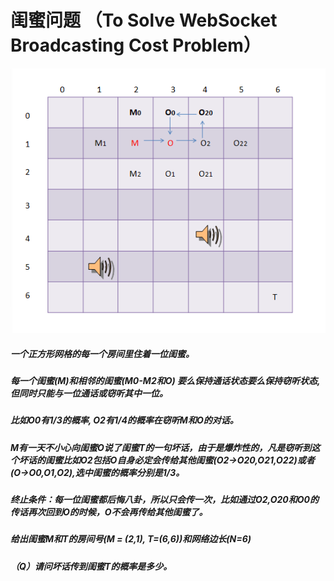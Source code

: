 # 闺蜜问题 （To Solve WebSocket Broadcasting Cost Problem）

![concept](https://github.com/thejourneyofman/girlssecret/blob/master/concept.png)

##### 一个正方形网格的每一个房间里住着一位闺蜜。
##### 每一个闺蜜(M)和相邻的闺蜜(M0-M2和O) 要么保持通话状态要么保持窃听状态,但同时只能与一位通话或窃听其中一位。
##### 比如O0有1/3的概率, O2有1/4的概率在窃听M和O的对话。
##### M有一天不小心向闺蜜O说了闺蜜T的一句坏话，由于是爆炸性的，凡是窃听到这个坏话的闺蜜比如O2包括O自身必定会传给其他闺蜜(O2->O20,O21,O22)或者(O->O0,O1,O2),选中闺蜜的概率分别是1/3。
##### 终止条件：每一位闺蜜都后悔八卦，所以只会传一次，比如通过O2,O20和O0的传话再次回到O的时候，O不会再传给其他闺蜜了。
##### 给出闺蜜M和T的房间号(M = (2,1), T=(6,6))和网络边长(N=6)
##### （Q）请问坏话传到闺蜜T的概率是多少。